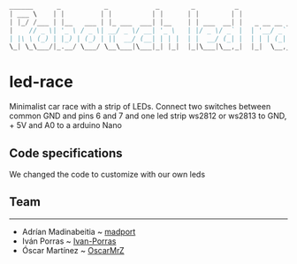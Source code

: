  ``` c
______      _           _            _        _          _                       
| ___ \    | |         | |          | |      | |        | |                      
| |_/ /___ | |__   ___ | |_ ___  ___| |__    | | ___  __| |   _ __ __ _  ___ ___ 
|    // _ \| '_ \ / _ \| __/ _ \/ __| '_ \   | |/ _ \/ _` |  | '__/ _` |/ __/ _ \
| |\ \ (_) | |_) | (_) | ||  __/ (__| | | |  | |  __/ (_| |  | | | (_| | (_|  __/
\_| \_\___/|_.__/ \___/ \__\___|\___|_| |_|  |_|\___|\__,_|  |_|  \__,_|\___\___ 
```

# led-race
Minimalist car race with a strip of LEDs.
Connect two switches between common GND and pins 6 and 7 and one led strip ws2812 or ws2813 to  GND, + 5V and A0 to a arduino Nano

## Code specifications 
We changed the code to customize with our own leds

## Team
---
- Adrían Madinabeitia ~ [madport](https://github.com/madport)
- Iván Porras ~ [Ivan-Porras](https://github.com/Ivan-Porras)
- Óscar Martínez ~ [OscarMrZ](https://github.com/OscarMrZ)
